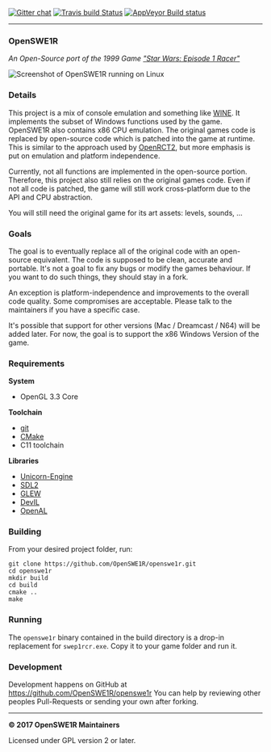 [![Gitter chat](https://badges.gitter.im/gitterHQ/gitter.png)](https://gitter.im/OpenSWE1R)       [![Travis build Status](https://travis-ci.org/OpenSWE1R/openswe1r.svg?branch=master)](https://travis-ci.org/OpenSWE1R/openswe1r)       [![AppVeyor Build status](https://ci.appveyor.com/api/projects/status/92s5hpto3kvn8sx3/branch/master?svg=true)](https://ci.appveyor.com/project/JayFoxRox82949/openswe1r/branch/master)

---

### OpenSWE1R
*An Open-Source port of the 1999 Game ["Star Wars: Episode 1 Racer"](https://en.wikipedia.org/wiki/Star_Wars_Episode_I:_Racer)*

![Screenshot of OpenSWE1R running on Linux](http://jannikvogel.de/scratchpad/svg-slideshow/out.svg?foo)

### Details

This project is a mix of console emulation and something like [WINE](https://www.winehq.org/).
It implements the subset of Windows functions used by the game.
OpenSWE1R also contains x86 CPU emulation.
The original games code is replaced by open-source code which is patched into the game at runtime.
This is similar to the approach used by [OpenRCT2](https://openrct2.website/), but more emphasis is put on emulation and platform independence.

Currently, not all functions are implemented in the open-source portion.
Therefore, this project also still relies on the original games code.
Even if not all code is patched, the game will still work cross-platform due to the API and CPU abstraction.

You will still need the original game for its art assets: levels, sounds, ...

### Goals

The goal is to eventually replace all of the original code with an open-source equivalent.
The code is supposed to be clean, accurate and portable.
It's not a goal to fix any bugs or modify the games behaviour.
If you want to do such things, they should stay in a fork.

An exception is platform-independence and improvements to the overall code quality.
Some compromises are acceptable.
Please talk to the maintainers if you have a specific case.

It's possible that support for other versions (Mac / Dreamcast / N64) will be added later.
For now, the goal is to support the x86 Windows Version of the game.

### Requirements

**System**

* OpenGL 3.3 Core

**Toolchain**

* [git](https://git-scm.com/)
* [CMake](https://cmake.org/)
* C11 toolchain

**Libraries**

* [Unicorn-Engine](http://www.unicorn-engine.org/)
* [SDL2](https://www.libsdl.org/)
* [GLEW](http://glew.sourceforge.net/)
* [DevIL](http://openil.sourceforge.net/)
* [OpenAL](https://www.openal.org/)

### Building

From your desired project folder, run:

```
git clone https://github.com/OpenSWE1R/openswe1r.git
cd openswe1r
mkdir build
cd build
cmake ..
make
```

### Running

The `openswe1r` binary contained in the build directory is a drop-in replacement for `swep1rcr.exe`.
Copy it to your game folder and run it.

### Development

Development happens on GitHub at https://github.com/OpenSWE1R/openswe1r
You can help by reviewing other peoples Pull-Requests or sending your own after forking.

---

**© 2017 OpenSWE1R Maintainers**

Licensed under GPL version 2 or later.
